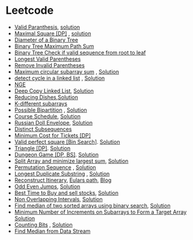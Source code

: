 # Leetcode


* [Valid Paranthesis](https://leetcode.com/problems/valid-parentheses/), [solution](../Solutions/ValidParanthesis.cpp)
* [Maximal Square [DP]](https://leetcode.com/problems/maximal-square/) ,  [solution](../Solutions/MaximalSquare.cpp)
* [Diameter of a Binary Tree](https://leetcode.com/problems/diameter-of-binary-tree/)
* [Binary Tree Maximum Path Sum](https://leetcode.com/problems/binary-tree-maximum-path-sum/)
* [Binary Tree Check if valid sequence from root to leaf](https://thefellowprogrammer.blogspot.com/2020/04/check-if-string-is-valid-sequence-from.html)
* [Longest Valid Parentheses](https://leetcode.com/problems/longest-valid-parentheses/)
* [Remove Invalid Parentheses](https://leetcode.com/problems/remove-invalid-parentheses/)
* [Maximum circular subarray sum](https://leetcode.com/problems/maximum-sum-circular-subarray/) , [Solution](../Solutions/Maximum%20Circular%20Subarray.cpp)
* [detect cycle in a linked list](https://leetcode.com/problems/linked-list-cycle-ii/) , [Solution](../Solutions/FloydLoopDetection.cpp)
* [NGE](https://leetcode.com/problems/next-greater-node-in-linked-list/)
* [Deep Copy Linked List](https://leetcode.com/problems/copy-list-with-random-pointer/), [Solution](../Solutions/DeepCopyLL.cpp)
* [Reducing Dishes](https://leetcode.com/problems/reducing-dishes/),[Solution](../Solutions/reducing-dishes.cpp)
* [K-different subarrays](https://leetcode.com/articles/subarrays-with-k-different-integers/)
* [Possible Bipartition](https://leetcode.com/problems/possible-bipartition/) , [Solution](../Solutions/Possible%20Bipartition.cpp)
* [Course Schedule](https://leetcode.com/explore/challenge/card/may-leetcoding-challenge/538/week-5-may-29th-may-31st/3344/), [Solution](../Solutions/Course_Schedule.cpp)
* [Russian Doll Envelope](https://leetcode.com/problems/russian-doll-envelopes/), [Solution](../Solutions/Russian_Doll_Envelope.cpp)
* [Distinct Subsequences](https://leetcode.com/problems/distinct-subsequences-ii/)
* [Minimum Cost for Tickets [DP] ](https://leetcode.com/problems/minimum-cost-for-tickets/)
* [Valid perfect square [Bin Search]](https://leetcode.com/problems/valid-perfect-square/). [Solution](../Solutions/is_perfect_square.cpp)
* [Triangle [DP]](https://leetcode.com/problems/triangle/). [Solution](Solutions/triangle.cpp)
* [Dungeon Game [DP, BS]](https://leetcode.com/problems/dungeon-game/). [Solution](../Solutions/Dungeon_game.cpp)
* [Split Array and minimize largest sum](https://leetcode.com/problems/split-array-largest-sum/), [Solution](../Solutions/subarryminmax.cpp)
* [Permutation Sequence](https://leetcode.com/problems/permutation-sequence/) , [Solution](../Solutions/pseq.cpp)
* [Longest Duplicate Substring](https://leetcode.com/problems/longest-duplicate-substring) , [Solution](../Solutions/LongDup.cpp)
* [Reconstruct Itinerary](https://leetcode.com/problems/reconstruct-itinerary/), [Eulars path](http://www.graph-magics.com/articles/euler.php), [Blog](https://leetcode.com/problems/reconstruct-itinerary/discuss/709590/Python-Short-Euler-Path-Finding-O(E-%2B-V)-explained.)
* [Odd Even Jumps](https://leetcode.com/problems/odd-even-jump/submissions/), [Solution](../Solutions/oddevenjump.cpp)
* [Best Time to Buy and sell stocks](https://leetcode.com/problems/best-time-to-buy-and-sell-stock-iii/), [Solution](https://leetcode.com/problems/best-time-to-buy-and-sell-stock-iii/discuss/794684/2-Solutions-or-DandC-or-State-Machine-O(n)-time-O(1)-space)
* [Non Overlapping Intervals](https://leetcode.com/problems/non-overlapping-intervals/), [Solution](https://leetcode.com/problems/non-overlapping-intervals/discuss/792771/Algorithm-Explained-or-Example-Dry-Run-or-Easy-to-Understand)
* [Find median of two sorted arrays using binary search](https://leetcode.com/problems/median-of-two-sorted-arrays/submissions/), [Solution](../Solutions/median_2_sorted_array.cpp)
* [Minimum Number of Increments on Subarrays to Form a Target Array](https://leetcode.com/problems/minimum-number-of-increments-on-subarrays-to-form-a-target-array/) [Solution](../Solutions/LC1526.cpp)
* [Counting Bits](https://leetcode.com/problems/counting-bits/) , [Solution](../Solutions/CountingBits.cpp)
* [Find Median from Data Stream](https://leetcode.com/problems/find-median-from-data-stream/)
